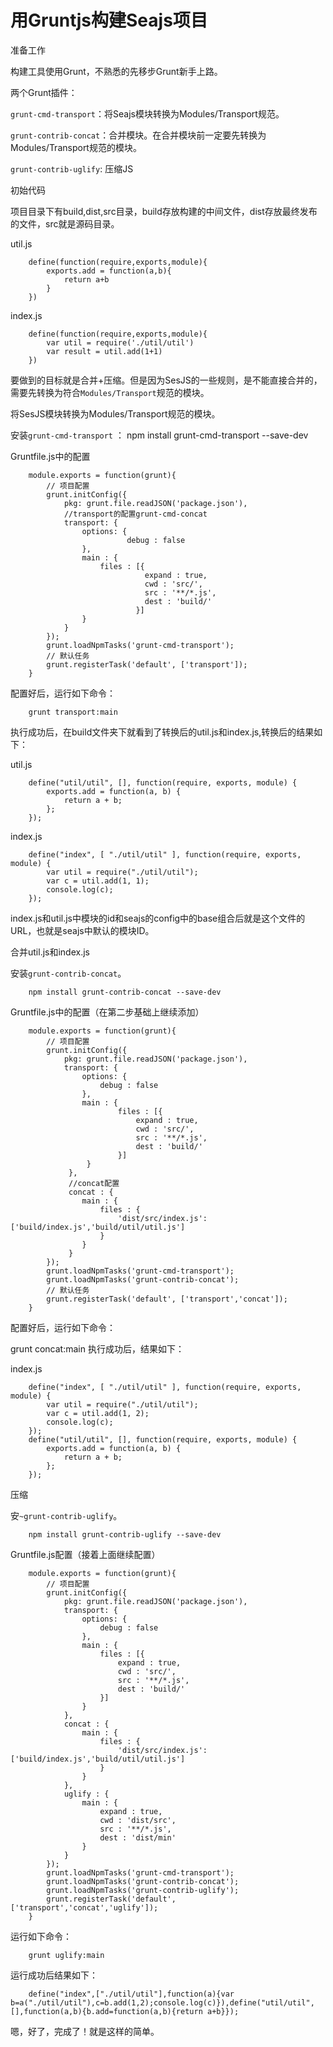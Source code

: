 # 用Gruntjs构建Seajs项目

准备工作

构建工具使用Grunt，不熟悉的先移步Grunt新手上路。

两个Grunt插件：

`grunt-cmd-transport`：将Seajs模块转换为Modules/Transport规范。

`grunt-contrib-concat`：合并模块。在合并模块前一定要先转换为Modules/Transport规范的模块。

`grunt-contrib-uglify`: 压缩JS

初始代码

项目目录下有build,dist,src目录，build存放构建的中间文件，dist存放最终发布的文件，src就是源码目录。

util.js

        define(function(require,exports,module){
            exports.add = function(a,b){
                return a+b
            }
        })

index.js

        define(function(require,exports,module){
            var util = require('./util/util')
            var result = util.add(1+1)
        })
要做到的目标就是合并+压缩。但是因为SesJS的一些规则，是不能直接合并的，需要先转换为符合`Modules/Transport`规范的模块。

将SesJS模块转换为Modules/Transport规范的模块。

安装`grunt-cmd-transport` ： 
        npm install grunt-cmd-transport --save-dev

Gruntfile.js中的配置

        module.exports = function(grunt){
            // 项目配置
            grunt.initConfig({
                pkg: grunt.file.readJSON('package.json'),
                //transport的配置grunt-cmd-concat
                transport: {
                    options: {
                              debug : false
                    },
                    main : {
                        files : [{
                                  expand : true,
                                  cwd : 'src/',
                                  src : '**/*.js',
                                  dest : 'build/'
                                }]
                    }
                }
            });
            grunt.loadNpmTasks('grunt-cmd-transport');
            // 默认任务
            grunt.registerTask('default', ['transport']);
        }
配置好后，运行如下命令：

        grunt transport:main
执行成功后，在build文件夹下就看到了转换后的util.js和index.js,转换后的结果如下：

util.js

        define("util/util", [], function(require, exports, module) {
            exports.add = function(a, b) {
                return a + b;
            };
        });

index.js

        define("index", [ "./util/util" ], function(require, exports, module) {
            var util = require("./util/util");
            var c = util.add(1, 1);
            console.log(c);
        });
index.js和util.js中模块的id和seajs的config中的base组合后就是这个文件的URL，也就是seajs中默认的模块ID。

合并util.js和index.js

安装`grunt-contrib-concat`。

        npm install grunt-contrib-concat --save-dev

Gruntfile.js中的配置（在第二步基础上继续添加）

        module.exports = function(grunt){
            // 项目配置
            grunt.initConfig({
                pkg: grunt.file.readJSON('package.json'),
                transport: {
                    options: {
                        debug : false
                    },
                    main : {
                            files : [{
                                expand : true,
                                cwd : 'src/',
                                src : '**/*.js',
                                dest : 'build/'
                            }]
                     }
                 },
                 //concat配置
                 concat : {
                    main : {
                        files : {
                            'dist/src/index.js':['build/index.js','build/util/util.js']
                        }
                    }
                 }
            });
            grunt.loadNpmTasks('grunt-cmd-transport');
            grunt.loadNpmTasks('grunt-contrib-concat');
            // 默认任务
            grunt.registerTask('default', ['transport','concat']);
        }
配置好后，运行如下命令：

grunt concat:main
执行成功后，结果如下：

index.js

        define("index", [ "./util/util" ], function(require, exports, module) {
            var util = require("./util/util");
            var c = util.add(1, 2);
            console.log(c);
        });
        define("util/util", [], function(require, exports, module) {
            exports.add = function(a, b) {
                return a + b;
            };
        });
压缩

安`~grunt-contrib-uglify`。

        npm install grunt-contrib-uglify --save-dev

Gruntfile.js配置（接着上面继续配置）

        module.exports = function(grunt){
            // 项目配置
            grunt.initConfig({
                pkg: grunt.file.readJSON('package.json'),
                transport: {
                    options: {
                        debug : false
                    },
                    main : {
                        files : [{
                            expand : true,
                            cwd : 'src/',
                            src : '**/*.js',
                            dest : 'build/'
                        }]
                    }
                },
                concat : {
                    main : {
                        files : {
                            'dist/src/index.js':['build/index.js','build/util/util.js']
                        }
                    }
                },
                uglify : {
                    main : {
                        expand : true,
                        cwd : 'dist/src',
                        src : '**/*.js',
                        dest : 'dist/min'
                    }
                }
            });
            grunt.loadNpmTasks('grunt-cmd-transport');
            grunt.loadNpmTasks('grunt-contrib-concat');
            grunt.loadNpmTasks('grunt-contrib-uglify');
            grunt.registerTask('default', ['transport','concat','uglify']);
        }
运行如下命令：

        grunt uglify:main
运行成功后结果如下：

        define("index",["./util/util"],function(a){var b=a("./util/util"),c=b.add(1,2);console.log(c)}),define("util/util",[],function(a,b){b.add=function(a,b){return a+b}});

嗯，好了，完成了！就是这样的简单。
